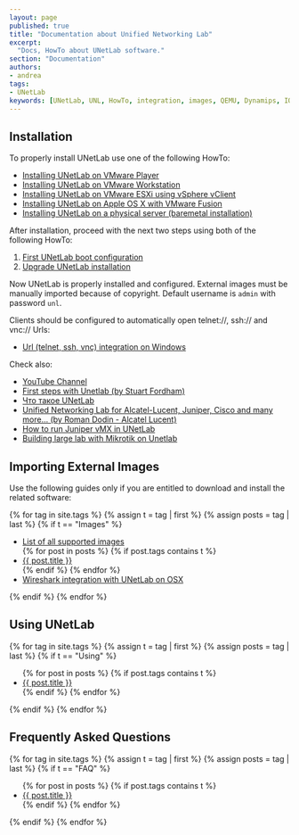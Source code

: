 ```yaml
---
layout: page
published: true
title: "Documentation about Unified Networking Lab"
excerpt:
  "Docs, HowTo about UNetLab software."
section: "Documentation"
authors:
- andrea
tags:
- UNetLab
keywords: [UNetLab, UNL, HowTo, integration, images, QEMU, Dynamips, IOU, IOL]
---
```

## Installation

To properly install UNetLab use one of the following HowTo:

* <a title="Installing UNetLab on VMware Player" href="/2014/10/installing-unetlab-on-vmware-player/">Installing UNetLab on VMware Player</a>
* <a title="Installing UNetLab on VMware Workstation" href="/2014/10/installing-unetlab-on-vmware-workstation/">Installing UNetLab on VMware Workstation</a>
* <a title="Installing UNetLab on VMware ESXi using vSphere vClient" href="/2014/10/installing-unetlab-on-vmware-esxi-using-vsphere-2/">Installing UNetLab on VMware ESXi using vSphere vClient</a>
* <a title="Installing UNetLab on Apple OS X with VMware Fusion" href="/2014/11/installing-unetlab-on-apple-os-x-with-vmware-fusion/">Installing UNetLab on Apple OS X with VMware Fusion</a>
* <a title="Installing UNetLab on a physical server (baremetal installation)" href="/2015/08/installing-unetlab-on-a-physical-server/#comment-2232999898">Installing UNetLab on a physical server (baremetal installation)</a>

After installation, proceed with the next two steps using both of the following HowTo:

1. <a title="First UNetLab boot configuration" href="/2014/11/first-unetlab-boot-configuration/">First UNetLab boot configuration</a>
2. <a title="Upgrade UNetLab installation" href="/2014/11/upgrade-unetlab-installation/">Upgrade UNetLab installation</a>

Now UNetLab is properly installed and configured. External images must be manually imported because of copyright. Default username is `admin` with password `unl`.

Clients should be configured to automatically open telnet://, ssh:// and vnc:// Urls:

* <a title="Url (telnet, ssh, vnc) integration on Windows" href="/2015/03/url-telnet-ssh-vnc-integration-on-windows/">Url (telnet, ssh, vnc) integration on Windows</a>

Check also:

* [YouTube Channel](https://www.youtube.com/c/UnifiedNetworkingLab "YouTube Channel")
* [First steps with Unetlab (by Stuart Fordham)](http://www.802101.com/2015/02/first-steps-with-unetlab.html "First steps with Unetlab (by Stuart Fordham)")
* [Что такое UNetLab](http://www.ciscolab.ru/labs/42-unetlab-stroim-stend-dlya-podgotovki-k-ccie-rs-sp-dc-sec.html "Что такое UNetLab")
* [Unified Networking Lab for Alcatel-Lucent, Juniper, Cisco and many more... (by Roman Dodin - Alcatel Lucent)](http://noshut.ru/2015/09/unified-networking-lab-for-alcatel-lucent-juniper-cisco-and-many-more/ "Unified Networking Lab for Alcatel-Lucent, Juniper, Cisco and many more... (by Roman Dodin - Alcatel Lucent)")
* [How to run Juniper vMX in UNetLab](http://noshut.ru/2015/09/how-to-run-juniper-vmx-in-unetlab/ "How to run Juniper vMX in UNetLab")
* [Building large lab with Mikrotik on Unetlab](http://isp-servis.com/?p=363 "Building large lab with Mikrotik on Unetlab")

## Importing External Images

Use the following guides only if you are entitled to download and install the related software:

{% for tag in site.tags %}
    {% assign t = tag | first %}
    {% assign posts = tag | last %}
    {% if t == "Images" %}
<ul>
    <li><a href="/documentation/supported-images/" title="List of all supported images">List of all supported images</a></li>
        {% for post in posts %}
            {% if post.tags contains t %}
    <li><a href="{{ post.url }}" title="{{ post.title }}">{{ post.title }}</a></li>
            {% endif %}
        {% endfor %}
	<li><a href="http://www.802101.com/2015/09/wireshark-integration-with-unetlab-on.html?m=1" title="Wireshark integration with UNetLab on OSX">Wireshark integration with UNetLab on OSX</a></li>
</ul>
    {% endif %}
{% endfor %}

## Using UNetLab

{% for tag in site.tags %}
    {% assign t = tag | first %}
    {% assign posts = tag | last %}
    {% if t == "Using" %}
<ul>
        {% for post in posts %}
            {% if post.tags contains t %}
    <li><a href="{{ post.url }}" title="{{ post.title }}">{{ post.title }}</a></li>
            {% endif %}
        {% endfor %}
</ul>
    {% endif %}
{% endfor %}

## Frequently Asked Questions

{% for tag in site.tags %}
    {% assign t = tag | first %}
    {% assign posts = tag | last %}
    {% if t == "FAQ" %}
<ul>
        {% for post in posts %}
            {% if post.tags contains t %}
    <li><a href="{{ post.url }}" title="{{ post.title }}">{{ post.title }}</a></li>
            {% endif %}
        {% endfor %}
</ul>
    {% endif %}
{% endfor %}
